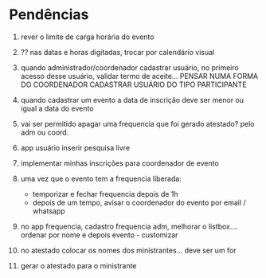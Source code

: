 # Pendências

1) rever o limite de carga horária do evento
2) ?? nas datas e horas digitadas, trocar por calendário visual

6) quando administrador/coordenador cadastrar usuário, no primeiro acesso desse usuário, validar termo de aceite... PENSAR NUMA FORMA DO COORDENADOR CADASTRAR USUÁRIO DO TIPO PARTICIPANTE

8) quando cadastrar um evento a data de inscrição deve ser menor ou igual a data do evento

11) vai ser permitido apagar uma frequencia que foi gerado atestado? pelo adm ou coord.

12) app usuário inserir pesquisa livre

14) implementar minhas inscrições para coordenador de evento

15) uma vez que o evento tem a frequencia liberada:
    - temporizar e fechar frequencia depois de 1h
    - depois de um tempo, avisar o coordenador do evento por email / whatsapp

16) no app frequencia, cadastro frequencia adm, melhorar o listbox.... ordenar por nome e depois evento - customizar


22) no atestado colocar os nomes dos ministrantes... deve ser um for

23) gerar o atestado para o ministrante